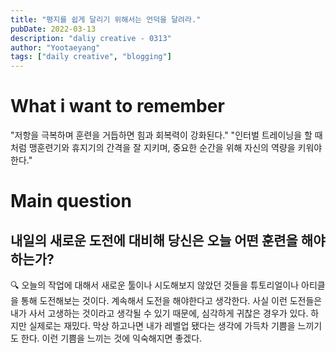 ```yaml
---
title: "평지를 쉽게 달리기 위해서는 언덕을 달려라."
pubDate: 2022-03-13
description: "daliy creative - 0313"
author: "Yootaeyang"
tags: ["daily creative", "blogging"]
---
```


# What i want to remember

"저항을 극복하며 훈련을 거듭하면 힘과 회복력이 강화된다."
"인터벌 트레이닝을 할 때처럼 맹훈련기와 휴지기의 간격을 잘 지키며, 중요한 순간을 위해 자신의 역량을 키워야 한다."

# Main question

## 내일의 새로운 도전에 대비해 당신은 오늘 어떤 훈련을 해야 하는가?

🔍 오늘의 작업에 대해서 새로운 툴이나 시도해보지 않았던 것들을 튜토리얼이나 아티클을 통해 도전해보는 것이다. 계속해서 도전을 해야한다고 생각한다. 사실 이런 도전들은 내가 사서 고생하는 것이라고 생각될 수 있기 때문에, 심각하게 귀찮은 경우가 있다. 하지만 실제로는 재밌다. 막상 하고나면 내가 레벨업 됐다는 생각에 가득차 기쁨을 느끼기도 한다. 이런 기쁨을 느끼는 것에 익숙해지면 좋겠다.
